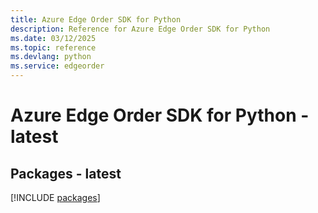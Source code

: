 ```yaml
---
title: Azure Edge Order SDK for Python
description: Reference for Azure Edge Order SDK for Python
ms.date: 03/12/2025
ms.topic: reference
ms.devlang: python
ms.service: edgeorder
---
```

# Azure Edge Order SDK for Python - latest
## Packages - latest
[!INCLUDE [packages](edge-order-index.md)]